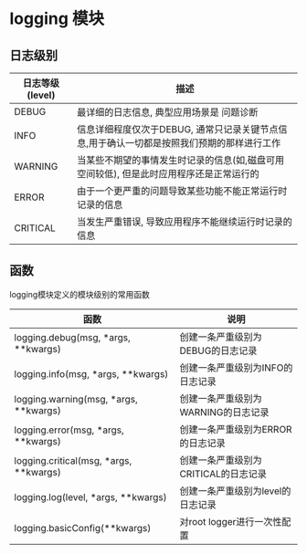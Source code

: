 <!--
 * @Description: 
 * @Version: 1.0
 * @Author: DaLao
 * @Email: dalao@xxx.com
 * @Date: 2022-08-31 21:07:07
 * @LastEditors: dalao
 * @LastEditTime: 2023-04-15 11:00:33
-->

# logging 模块

## 日志级别

| 日志等级(level) | 描述                                                                                       |
| --------------- | ------------------------------------------------------------------------------------------ |
| DEBUG           | 最详细的日志信息, 典型应用场景是 问题诊断                                                  |
| INFO            | 信息详细程度仅次于DEBUG, 通常只记录关键节点信息,用于确认一切都是按照我们预期的那样进行工作 |
| WARNING         | 当某些不期望的事情发生时记录的信息(如,磁盘可用空间较低), 但是此时应用程序还是正常运行的    |
| ERROR           | 由于一个更严重的问题导致某些功能不能正常运行时记录的信息                                   |
| CRITICAL        | 当发生严重错误, 导致应用程序不能继续运行时记录的信息                                       |

## 函数

logging模块定义的模块级别的常用函数

| 函数                                   | 说明                                 |
| -------------------------------------- | ------------------------------------ |
| logging.debug(msg, *args, **kwargs)    | 创建一条严重级别为DEBUG的日志记录    |
| logging.info(msg, *args, **kwargs)     | 创建一条严重级别为INFO的日志记录     |
| logging.warning(msg, *args, **kwargs)  | 创建一条严重级别为WARNING的日志记录  |
| logging.error(msg, *args, **kwargs)    | 创建一条严重级别为ERROR的日志记录    |
| logging.critical(msg, *args, **kwargs) | 创建一条严重级别为CRITICAL的日志记录 |
| logging.log(level, *args, **kwargs)    | 创建一条严重级别为level的日志记录    |
| logging.basicConfig(**kwargs)          | 对root logger进行一次性配置          |